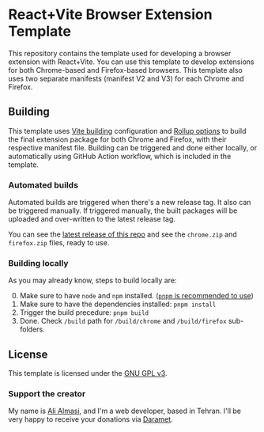 # React+Vite Browser Extension Template

This repository contains the template used for developing a browser extension with React+Vite. You can use this template to develop extensions for both Chrome-based and Firefox-based browsers. This template also uses two separate manifests (manifest V2 and V3) for each Chrome and Firefox.

## Building

This template uses [Vite building](https://vite.dev/guide/build) configuration and [Rollup options](https://rollupjs.org/configuration-options/) to build the final extension package for both Chrome and Firefox, with their respective manifest file. Building can be triggered and done either locally, or automatically using GitHub Action workflow, which is included in the template.

### Automated builds

Automated builds are triggered when there's a new release tag. It also can be triggered manually. If triggered manually, the built packages will be uploaded and over-written to the latest release tag.

You can see the [latest release of this repo](https://github.com/AliAlmasi/react-vite-extension-template/releases/latest) and see the `chrome.zip` and `firefox.zip` files, ready to use.

### Building locally

As you may already know, steps to build locally are:

0. Make sure to have `node` and `npm` installed. ([`pnpm` is recommended to use](https://www.freecodecamp.org/news/how-to-use-pnpm/))
1. Make sure to have the dependencies installed: `pnpm install`
2. Trigger the build precedure: `pnpm build`
3. Done. Check `/build` path for `/build/chrome` and `/build/firefox` sub-folders.

## License

This template is licensed under the [GNU GPL v3](https://www.gnu.org/licenses/gpl-3.0.en.html).

### Support the creator

My name is [Ali Almasi](https://alialmasi.ir), and I'm a web developer, based in Tehran. I'll be very happy to receive your donations via [Daramet](https://daramet.com/alialmasi).
